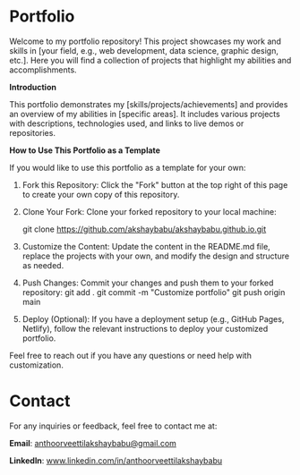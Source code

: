 # Portfolio

Welcome to my portfolio repository! This project showcases my work and skills in [your field, e.g., web development, data science, graphic design, etc.]. Here you will find a collection of projects that highlight my abilities and accomplishments.

**Introduction**

This portfolio demonstrates my [skills/projects/achievements] and provides an overview of my abilities in [specific areas]. It includes various projects with descriptions, technologies used, and links to live demos or repositories.


**How to Use This Portfolio as a Template**


If you would like to use this portfolio as a template for your own:

1) Fork this Repository: Click the "Fork" button at the top right of this page to create your own copy of this repository.

2) Clone Your Fork: Clone your forked repository to your local machine:

   git clone https://github.com/akshaybabu/akshaybabu.github.io.git

3) Customize the Content: Update the content in the README.md file, replace the projects with your own, and modify the design and structure as needed.

4) Push Changes: Commit your changes and push them to your forked repository:
   git add .
   git commit -m "Customize portfolio"
   git push origin main

5) Deploy (Optional): If you have a deployment setup (e.g., GitHub Pages, Netlify), follow the relevant instructions to deploy your customized portfolio.

Feel free to reach out if you have any questions or need help with customization.


# Contact

For any inquiries or feedback, feel free to contact me at:


**Email**: anthoorveettilakshaybabu@gmail.com

**LinkedIn**: www.linkedin.com/in/anthoorveettilakshaybabu

